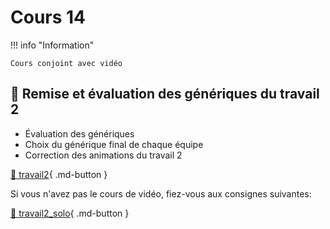 # Cours 14     

!!! info "Information"

    Cours conjoint avec vidéo


## 🚨 Remise et évaluation des génériques du travail 2     
- Évaluation des génériques
- Choix du générique final de chaque équipe
- Correction des animations du travail 2
   

[💼 travail2](exercices_ae/travail2.md){ .md-button }      

Si vous n'avez pas le cours de vidéo, fiez-vous aux consignes suivantes:     

[💼 travail2_solo](exercices_ae/travail2_solo.md){ .md-button }      

